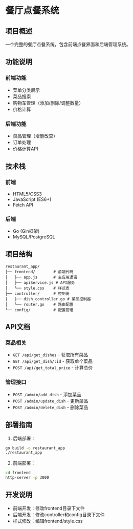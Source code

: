 # 餐厅点餐系统

## 项目概述
一个完整的餐厅点餐系统，包含前端点餐界面和后端管理系统。

## 功能说明
### 前端功能
- 菜单分类展示
- 菜品搜索
- 购物车管理（添加/删除/调整数量）
- 价格计算

### 后端功能
- 菜品管理（增删改查）
- 订单处理
- 价格计算API

## 技术栈
### 前端
- HTML5/CSS3
- JavaScript (ES6+)
- Fetch API

### 后端
- Go (Gin框架)
- MySQL/PostgreSQL

## 项目结构
```
restaurant_app/
├── frontend/        # 前端代码
│   ├── app.js       # 主应用逻辑
│   ├── apiService.js # API服务
│   └── style.css    # 样式表
├── controller/      # 控制器
│   ├── dish_controller.go # 菜品控制器
│   └── router.go    # 路由配置
└── config/          # 配置管理
```

## API文档
### 菜品相关
- `GET /api/get_dishes` - 获取所有菜品
- `GET /api/get_dish/:id` - 获取单个菜品
- `POST /api/get_total_price` - 计算总价

### 管理接口
- `POST /admin/add_dish` - 添加菜品
- `POST /admin/update_dish` - 更新菜品
- `POST /admin/delete_dish` - 删除菜品

## 部署指南
1. 后端部署：
```bash
go build -o restaurant_app
./restaurant_app
```

2. 前端部署：
```bash
cd frontend
http-server -p 3000
```

## 开发说明
- 前端开发：修改frontend目录下文件
- 后端开发：修改controller和config目录下文件
- 样式修改：编辑frontend/style.css
